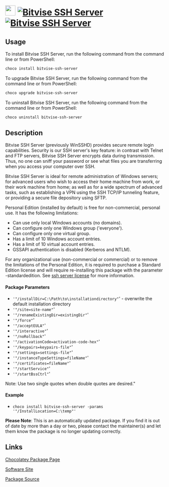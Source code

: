﻿# <img src="https://cdn.jsdelivr.net/gh/mkevenaar/chocolatey-packages@8855d884e1b0fbe873de697d8f004dcea104c920/icons/bitvise-ssh-server.png" width="32" height="32"/> [![Bitvise SSH Server](https://img.shields.io/chocolatey/v/bitvise-ssh-server.svg?label=Bitvise+SSH+Server)](https://chocolatey.org/packages/bitvise-ssh-server) [![Bitvise SSH Server](https://img.shields.io/chocolatey/dt/bitvise-ssh-server.svg)](https://chocolatey.org/packages/bitvise-ssh-server)

## Usage
To install Bitvise SSH Server, run the following command from the command line or from PowerShell:
```powershell
choco install bitvise-ssh-server
```

To upgrade Bitvise SSH Server, run the following command from the command line or from PowerShell:
```powershell
choco upgrade bitvise-ssh-server
```

To uninstall Bitvise SSH Server, run the following command from the command line or from PowerShell:
```powershell
choco uninstall bitvise-ssh-server
```

## Description
Bitvise SSH Server (previously WinSSHD) provides secure remote login capabilities. Security is our SSH server's key feature: in contrast with Telnet and FTP servers, Bitvise SSH Server encrypts data during transmission. Thus, no one can sniff your password or see what files you are transferring when you access your computer over SSH.

Bitvise SSH Server is ideal for remote administration of Windows servers; for advanced users who wish to access their home machine from work, or their work machine from home; as well as for a wide spectrum of advanced tasks, such as establishing a VPN using the SSH TCP/IP tunneling feature, or providing a secure file depository using SFTP.

Personal Edition (installed by default) is free for non-commercial, personal use.  It has the following limitations:

* Can use only local Windows accounts (no domains).
* Can configure only one Windows group ('everyone').
* Can configure only one virtual group.
* Has a limit of 10 Windows account entries.
* Has a limit of 10 virtual account entries.
* GSSAPI authentication is disabled (Kerberos and NTLM).

For any organizational use (non-commercial or commercial) or to remove the limitations of the Personal Edition, it is required to purchase a Standard Edition license and will require re-installing this package with the parameter -standardedition.  See [ssh server license](http://www.bitvise.com/ssh-server-license) for more information.

#### Package Parameters

* `'"/installDir=C:\Path\to\installationdirectory"`' - overwrite the default installation directory
* `'"/site=site-name"`'
* `'"/renameExistingDir=existingDir"`'
* `'"/force"`'
* `'"/acceptEULA"`'
* `'"/interactive"`'
* `'"/noRollback"`'
* `'"/activationCode=activation-code-hex"`'
* `'"/keypairs=keypairs-file"`'
* `'"/settings=settings-file"`'
* `'"/instanceTypeSettings=fileName"`'
* `'"/certificates=fileName"`'
* `'"/startService"`'
* `'"/startBssCtrl"`'

Note: Use two single quotes when double quotes are desired."

#### Example

* `choco install bitvise-ssh-server -params '"/InstallLocation=C:\temp"'`

**Please Note**: This is an automatically updated package. If you find it is
out of date by more than a day or two, please contact the maintainer(s) and
let them know the package is no longer updating correctly.


## Links
[Chocolatey Package Page](https://chocolatey.org/packages/bitvise-ssh-server)

[Software Site](http://www.bitvise.com/ssh-server)

[Package Source](https://github.com/mkevenaar/chocolatey-packages/tree/master/automatic/bitvise-ssh-server)

